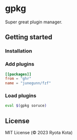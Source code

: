 # gpkg

Super great plugin manager.

## Getting started

### Installation

### Add plugins

```toml
[[packages]]
from = "ghr"
name = "junegunn/fzf"
```

### Load plugins

```bash
eval $(gpkg soruce)
```

## License

MIT License (© 2023 Ryota Kota)
